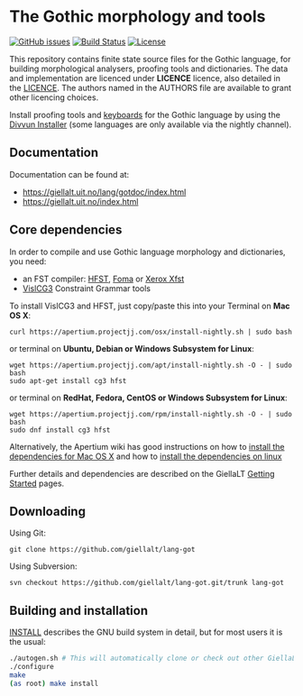 The Gothic morphology and tools
==========================================

[![GitHub issues](https://img.shields.io/github/issues-raw/giellalt/lang-got)](https://github.com/giellalt/lang-got/issues)
[![Build Status](https://github.com/giellalt/lang-got/workflows/Speller%20CI+CD/badge.svg)](https://github.com/giellalt/lang-got/actions)
[![License](https://img.shields.io/github/license/giellalt/lang-got)](https://raw.githubusercontent.com/giellalt/lang-got/develop/LICENSE)

This repository contains finite state source files for the Gothic language,
for building morphological analysers, proofing tools
and dictionaries. The data and implementation are licenced under __LICENCE__
licence, also detailed in the
[LICENCE](https://github.com/giellalt/lang-got/blob/develop/LICENCE). The
authors named in the AUTHORS file are available to grant other licencing
choices.

Install proofing tools and [keyboards](https://github.com/giellalt/keyboard-got)
for the Gothic language by using the [Divvun Installer](http://divvun.no)
(some languages are only available via the nightly channel).

Documentation
-------------

Documentation can be found at:

-   <https://giellalt.uit.no/lang/gotdoc/index.html>
-   <https://giellalt.uit.no/index.html>

Core dependencies
-----------------

In order to compile and use Gothic language morphology and
dictionaries, you need:

- an FST compiler: [HFST](https://github.com/hfst/hfst), [Foma](https://github.com/mhulden/foma) or [Xerox Xfst](https://web.stanford.edu/~laurik/fsmbook/home.html)
- [VislCG3](https://visl.sdu.dk/svn/visl/tools/vislcg3/trunk) Constraint Grammar tools

To install VislCG3 and HFST, just copy/paste this into your Terminal on **Mac OS X**:

```
curl https://apertium.projectjj.com/osx/install-nightly.sh | sudo bash
```

or terminal on **Ubuntu, Debian or Windows Subsystem for Linux**:

```
wget https://apertium.projectjj.com/apt/install-nightly.sh -O - | sudo bash
sudo apt-get install cg3 hfst
```

or terminal on **RedHat, Fedora, CentOS or Windows Subsystem for Linux**:

```
wget https://apertium.projectjj.com/rpm/install-nightly.sh -O - | sudo bash
sudo dnf install cg3 hfst
```

Alternatively, the Apertium wiki has good instructions on how to [install the dependencies for Mac
OS X](https://wiki.apertium.org/wiki/Apertium_on_Mac_OS_X) and how to [install
the dependencies on
linux](https://wiki.apertium.org/wiki/Installation_of_grammar_libraries)

Further details and dependencies are described on the GiellaLT [Getting Started](https://giellalt.uit.no/infra/GettingStarted.html) pages.

Downloading
-----------

Using Git:
```
git clone https://github.com/giellalt/lang-got
```

Using Subversion:
```
svn checkout https://github.com/giellalt/lang-got.git/trunk lang-got
```

Building and installation
-------------------------

[INSTALL](https://github.com/giellalt/lang-got/blob/develop/INSTALL)
describes the GNU build system in detail, but for most users it is the usual:

```sh
./autogen.sh # This will automatically clone or check out other GiellaLT dependencies
./configure
make
(as root) make install
```
